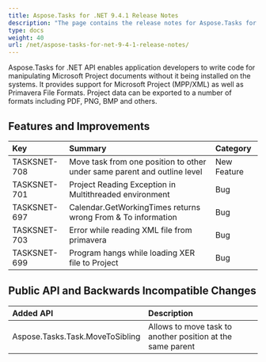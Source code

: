 ```yaml
---
title: Aspose.Tasks for .NET 9.4.1 Release Notes
description: "The page contains the release notes for Aspose.Tasks for .NET 9.4.1."
type: docs
weight: 40
url: /net/aspose-tasks-for-net-9-4-1-release-notes/
---
```


Aspose.Tasks for .NET API enables application developers to write code for manipulating Microsoft Project documents without it being installed on the systems. It provides support for Microsoft Project (MPP/XML) as well as Primavera File Formats. Project data can be exported to a number of formats including PDF, PNG, BMP and others.
## **Features and Improvements**

|**Key** |**Summary** |**Category** |
| :- | :- | :- |
|TASKSNET-708 |Move task from one position to other under same parent and outline level |New Feature |
|TASKSNET-701 |Project Reading Exception in Multithreaded environment |Bug |
|TASKSNET-697 |Calendar.GetWorkingTimes returns wrong From & To information |Bug |
|TASKSNET-703 |Error while reading XML file from primavera |Bug |
|TASKSNET-699 |Program hangs while loading XER file to Project |Bug |
## **Public API and Backwards Incompatible Changes**

|**Added API** |**Description**|
| :- | :- |
|Aspose.Tasks.Task.MoveToSibling |Allows to move task to another position at the same parent |

